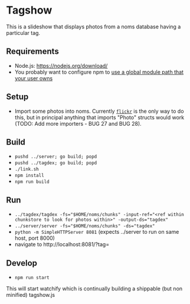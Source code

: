 # Tagshow

This is a slideshow that displays photos from a noms database having a particular tag.

## Requirements

* Node.js: https://nodejs.org/download/
* You probably want to configure npm to [use a global module path that your user owns](https://docs.npmjs.com/getting-started/fixing-npm-permissions)

## Setup

* Import some photos into noms. Currently [`flickr`](../flickr) is the only way to do this, but in principal anything that imports "Photo" structs would work (TODO: Add more importers - BUG 27 and BUG 28).

## Build

* `pushd ../server; go build; popd`
* `pushd ../tagdex; go build; popd`
* `./link.sh`
* `npm install`
* `npm run build`

## Run

* `../tagdex/tagdex -fs="$HOME/noms/chunks" -input-ref="<ref within chunkstore to look for photos within>" -output-ds="tagdex"`
* `../server/server -fs="$HOME/noms/chunks" -ds="tagdex"`
* `python -m SimpleHTTPServer 8081` (expects ../server to run on same host, port 8000)
* navigate to http://localhost:8081/?tag=

## Develop

* `npm run start`

This will start watchify which is continually building a shippable (but non minified) tagshow.js
